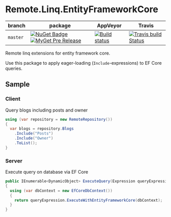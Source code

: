 # Remote.Linq.EntityFrameworkCore

| branch | package | AppVeyor | Travis |
| --- | --- | --- | --- |
| `master` | [![NuGet Badge](https://buildstats.info/nuget/Remote.Linq.EntityFrameworkCore?includePreReleases=true)](http://www.nuget.org/packages/Remote.Linq.EntityFrameworkCore) [![MyGet Pre Release](http://img.shields.io/myget/aqua/vpre/Remote.Linq.EntityFrameworkCore.svg?style=flat-square&label=myget)](https://www.myget.org/feed/aqua/package/nuget/Remote.Linq.EntityFrameworkCore) | [![Build status](https://ci.appveyor.com/api/projects/status/khlr1irj87vss8j9?svg=true)](https://ci.appveyor.com/project/6bee/remote-linq-entityframeworkcore) | [![Travis build Status](https://travis-ci.org/6bee/Remote.Linq.EntityFrameworkCore.svg?branch=master)](https://travis-ci.org/6bee/Remote.Linq.EntityFrameworkCore?branch=master) |


Remote linq extensions for entity framework core. 

Use this package to apply eager-loading (`Include`-expressions) to EF Core queries.

## Sample

### Client

Query blogs including posts and owner

```C#
using (var repository = new RemoteRepository())
{
  var blogs = repository.Blogs
    .Include("Posts")
    .Include("Owner")
    .ToList();
}
```

### Server

Execute query on database via EF Core

```C#
public IEnumerable<DynamicObject> ExecuteQuery(Expression queryExpression)
{
  using (var dbContext = new EfCoreDbContext())
  {
    return queryExpression.ExecuteWithEntityFrameworkCore(dbContext);
  }
}
```